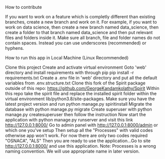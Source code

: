 How to contribute

If you want to work on a feature which is completly different than existing branches, create a new branch and work on it. For example, if you want to work on data science, then create a new branch named data_science, then create a folder to that branch named data_science and then put relevant files and folders inside it. Make sure all branch, file and folder names do not contain spaces. Instead you can use underscores (recommended) or hyphens.



How to run this app in Local Machine (Linux Recommended)

Clone this project
Create and activate virtual environment
Goto 'web' directory and install requirements with through pip pip install -r requirements.txt
Create a .env file in 'web' directory and put all the default variables from .env.structure.txt
Clone this fork of the Spirit package outside of this repo: https://github.com/GeorgeKandamkolathy/Spirit
Within this repo take the spirit file and replace the installed spirit folder within the virtual environment lib/python3.8/site-packages.
Make sure you have the latest project version and run python manage.py spiritinstall
Migrate the database with python manage.py migrate
Create superuser with python manage.py createsuperuser then follow the instruction
Now start the application with python manage.py runserver and visit this link http://127.0.0.1:8000/
Go to admin panel with http://127.0.0.1:8000/admin or which one you've setup
Then setup all the "Processes" with valid codes otherwise app won't work. For now there are only two codes required "OSNACA", "ALS"
Then you are ready to use the application...Go to site http://127.0.0.1:8000/ and use this application.
Note: Processes is a wrong naming convention. We will use appropriate name in later version.
